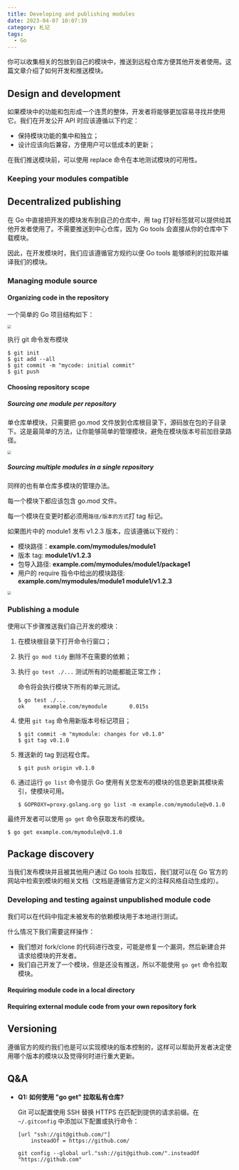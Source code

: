 ```yaml
---
title: Developing and publishing modules
date: 2023-04-07 10:07:39
category: 札记
tags:
  - Go
---
```


你可以收集相关的包放到自己的模块中，推送到远程仓库方便其他开发者使用。这篇文章介绍了如何开发和推送模块。

<!-- more -->

## Design and development

如果模块中的功能和包形成一个连贯的整体，开发者将能够更加容易寻找并使用它。我们在开发公开 API 时应该遵循以下约定：

* 保持模块功能的集中和独立；
* 设计应该向后兼容，方便用户可以低成本的更新；

在我们推送模块前，可以使用 replace 命令在本地测试模块的可用性。

### Keeping your modules compatible

## Decentralized publishing

在 Go 中直接把开发的模块发布到自己的仓库中，用 tag 打好标签就可以提供给其他开发者使用了。不需要推送到中心仓库，因为 Go tools 会直接从你的仓库中下载模块。

因此，在开发模块时，我们应该遵循官方规约以便 Go tools 能够顺利的拉取并编译我们的模块。

### Managing module source

#### Organizing code in the repository

一个简单的 Go 项目结构如下：

<image src="https://go.dev/doc/modules/images/source-hierarchy.png" style="zoom:50%"/>

执行 git 命令发布模块

```shell
$ git init
$ git add --all
$ git commit -m "mycode: initial commit"
$ git push
```

#### Choosing repository scope

##### Sourcing one module per repository

单仓库单模块，只需要把 go.mod 文件放到仓库根目录下，源码放在包的子目录下。这是最简单的方法，让你能够简单的管理模块，避免在模块版本号前加目录路径。

<image src="https://go.dev/doc/modules/images/single-module.png" style="zoom:50%"/>

##### Sourcing multiple modules in a single repository

同样的也有单仓库多模块的管理办法。

每一个模块下都应该包含 go.mod 文件。

每一个模块在变更时都必须用`路径/版本的方式`打 tag 标记。

如果图片中的 module1 发布 v1.2.3 版本，应该遵循以下规约：

* 模块路径：**example.com/mymodules/module1**
* 版本 tag: **module1/v1.2.3**
* 包导入路径: **example.com/mymodules/module1/package1**
* 用户的 require 指令中给出的模块路径: **example.com/mymodules/module1 module1/v1.2.3**

<image src="https://go.dev/doc/modules/images/multiple-modules.png" style="zoom:50%"/>

### Publishing a module

使用以下步骤推送我们自己开发的模块：

1. 在模块根目录下打开命令行窗口；
2. 执行 `go mod tidy` 删除不在需要的依赖；
3. 执行 `go test ./...` 测试所有的功能都能正常工作；
   
    命令将会执行模块下所有的单元测试。

    ```shell
    $ go test ./...
    ok      example.com/mymodule       0.015s
    ```

4. 使用 `git tag` 命令用新版本号标记项目；

    ```shell
    $ git commit -m "mymodule: changes for v0.1.0"
    $ git tag v0.1.0
    ```

5. 推送新的 tag 到远程仓库。

    ```shell
    $ git push origin v0.1.0
    ```

6. 通过运行 `go list` 命令提示 Go 使用有关您发布的模块的信息更新其模块索引，使模块可用。

    ```shell
    $ GOPROXY=proxy.golang.org go list -m example.com/mymodule@v0.1.0
    ```

最终开发者可以使用 `go get` 命令获取发布的模块。

```shell
$ go get example.com/mymodule@v0.1.0
```

## Package discovery

当我们发布模块并且被其他用户通过 Go tools 拉取后，我们就可以在 Go 官方的网站中检索到模块的相关文档（文档是遵循官方定义的注释风格自动生成的）。

### Developing and testing against unpublished module code

我们可以在代码中指定未被发布的依赖模块用于本地进行测试。

什么情况下我们需要这样操作：

* 我们想对 fork/clone 的代码进行改变，可能是修复一个漏洞，然后新建合并请求给模块的开发者。
* 我们自己开发了一个模块，但是还没有推送，所以不能使用 `go get` 命令拉取模块。

#### Requiring module code in a local directory

#### Requiring external module code from your own repository fork

## Versioning

遵循官方的规约我们也是可以实现模块的版本控制的，这样可以帮助开发者决定使用哪个版本的模块以及觉得何时进行重大更新。

## Q&A

* **Q1: 如何使用 "go get" 拉取私有仓库?**

    Git 可以配置使用 SSH 替换 HTTPS 在匹配到提供的请求前缀。在 `~/.gitconfig` 中添加以下配置或执行命令：

    ```shell
    [url "ssh://git@github.com/"]
        insteadOf = https://github.com/

    git config --global url."ssh://git@github.com/".insteadOf "https://github.com"
    ```